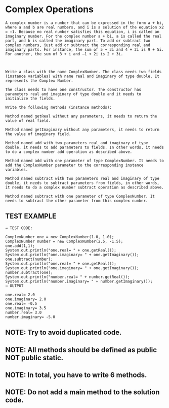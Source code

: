 # Complex Operations

    A complex number is a number that can be expressed in the form a + bi, where a and b are real numbers, and i is a solution of the equation x2 = −1. Because no real number satisfies this equation, i is called an imaginary number. For the complex number a + bi, a is called the real part, and b is called the imaginary part. To add or subtract two complex numbers, just add or subtract the corresponding real and imaginary parts. For instance, the sum of 5 + 3i and 4 + 2i is 9 + 5i. For another, the sum of 3 + i and –1 + 2i is 2 + 3i.



    Write a class with the name ComplexNumber. The class needs two fields (instance variables) with name real and imaginary of type double. It represents the Complex Number.

    The class needs to have one constructor. The constructor has parameters real and imaginary of type double and it needs to initialize the fields.

    Write the following methods (instance methods):

    Method named getReal without any parameters, it needs to return the value of real field.

    Method named getImaginary without any parameters, it needs to return the value of imaginary field.

    Method named add with two parameters real and imaginary of type double, it needs to add parameters to fields. In other words, it needs to do a complex number add operation as described above.

    Method named add with one parameter of type ComplexNumber. It needs to add the ComplexNumber parameter to the corresponding instance variables.

    Method named subtract with two parameters real and imaginary of type double, it needs to subtract parameters from fields, in other words, it needs to do a complex number subtract operation as described above.

    Method named subtract with one parameter of type ComplexNumber. It needs to subtract the other parameter from this complex number.

## TEST EXAMPLE

    → TEST CODE:

    ComplexNumber one = new ComplexNumber(1.0, 1.0);
    ComplexNumber number = new ComplexNumber(2.5, -1.5);
    one.add(1,1);
    System.out.println("one.real= " + one.getReal());
    System.out.println("one.imaginary= " + one.getImaginary());
    one.subtract(number);
    System.out.println("one.real= " + one.getReal());
    System.out.println("one.imaginary= " + one.getImaginary());
    number.subtract(one);
    System.out.println("number.real= " + number.getReal());
    System.out.println("number.imaginary= " + number.getImaginary());
    → OUTPUT

    one.real= 2.0
    one.imaginary= 2.0
    one.real= -0.5
    one.imaginary= 3.5
    number.real= 3.0
    number.imaginary= -5.0

## NOTE: Try to avoid duplicated code.

## NOTE: All ​methods should be defined as public NOT public static.

## NOTE: In total, you have to write 6 methods.

## NOTE: Do not add a main method to the solution code.
